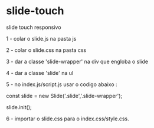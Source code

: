 # slide-touch
slide touch responsivo

1 - colar o slide.js na pasta js 

2 - colar o slide.css na pasta css

3 - dar a classe 'slide-wrapper' na div que engloba o slide 

4 - dar a classe 'slide' na ul  

5 - no index.js/script.js usar o codigo abaixo : 

const slide = new Slide('.slide','.slide-wrapper');

slide.init();

6 - importar o slide.css para o index.css/style.css.
